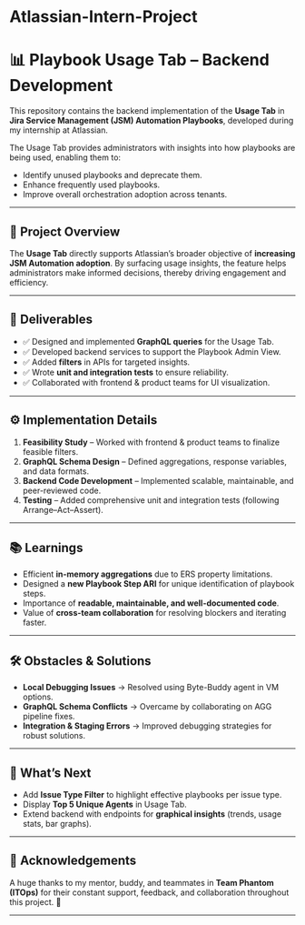 # Atlassian-Intern-Project

# 📊 Playbook Usage Tab – Backend Development

This repository contains the backend implementation of the **Usage Tab** in **Jira Service Management (JSM) Automation Playbooks**, developed during my internship at Atlassian.

The Usage Tab provides administrators with insights into how playbooks are being used, enabling them to:

* Identify unused playbooks and deprecate them.
* Enhance frequently used playbooks.
* Improve overall orchestration adoption across tenants.

---

## 🚀 Project Overview

The **Usage Tab** directly supports Atlassian’s broader objective of **increasing JSM Automation adoption**.
By surfacing usage insights, the feature helps administrators make informed decisions, thereby driving engagement and efficiency.

---

## 🎯 Deliverables

* ✅ Designed and implemented **GraphQL queries** for the Usage Tab.
* ✅ Developed backend services to support the Playbook Admin View.
* ✅ Added **filters** in APIs for targeted insights.
* ✅ Wrote **unit and integration tests** to ensure reliability.
* ✅ Collaborated with frontend & product teams for UI visualization.

---

## ⚙️ Implementation Details

1. **Feasibility Study** – Worked with frontend & product teams to finalize feasible filters.
2. **GraphQL Schema Design** – Defined aggregations, response variables, and data formats.
3. **Backend Code Development** – Implemented scalable, maintainable, and peer-reviewed code.
4. **Testing** – Added comprehensive unit and integration tests (following Arrange–Act–Assert).

---

## 📚 Learnings

* Efficient **in-memory aggregations** due to ERS property limitations.
* Designed a **new Playbook Step ARI** for unique identification of playbook steps.
* Importance of **readable, maintainable, and well-documented code**.
* Value of **cross-team collaboration** for resolving blockers and iterating faster.

---

## 🛠 Obstacles & Solutions

* **Local Debugging Issues** → Resolved using Byte-Buddy agent in VM options.
* **GraphQL Schema Conflicts** → Overcame by collaborating on AGG pipeline fixes.
* **Integration & Staging Errors** → Improved debugging strategies for robust solutions.

---

## 🔮 What’s Next

* Add **Issue Type Filter** to highlight effective playbooks per issue type.
* Display **Top 5 Unique Agents** in Usage Tab.
* Extend backend with endpoints for **graphical insights** (trends, usage stats, bar graphs).

---

## 🙌 Acknowledgements

A huge thanks to my mentor, buddy, and teammates in **Team Phantom (ITOps)** for their constant support, feedback, and collaboration throughout this project. 💙

---

